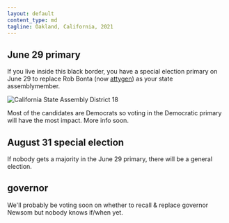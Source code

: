 ```yaml
---
layout: default
content_type: md
tagline: Oakland, California, 2021
---
```


## June 29 primary

If you live inside this black border, you have a special election primary on June 29 to replace Rob Bonta (now [attygen](https://en.wikipedia.org/wiki/Attorney_General_of_California)) as your state assemblymember.

![California State Assembly District 18](https://cdn.ballotpedia.org/images/2/2c/CA_HD_18.JPG)

Most of the candidates are Democrats so voting in the Democratic primary will have the most impact. More info soon.

## August 31 special election

If nobody gets a majority in the June 29 primary, there will be a general election.

## governor

We'll probably be voting soon on whether to recall & replace governor Newsom but nobody knows if/when yet.
